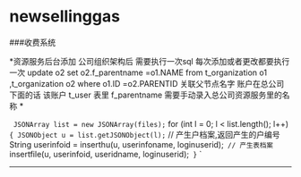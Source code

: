 # newsellinggas
###收费系统

*资源服务后台添加 公司组织架构后 需要执行一次sql  每次添加或者更改都要执行一次
update o2 set o2.f_parentname =o1.NAME 
from t_organization o1 ,t_organization o2 
where o1.ID =o2.PARENTID
关联父节点名字
账户在总公司下面的话 该账户 t_user 表里 f_parentname 需要手动录入总公司资源服务里的名称
*


`
JSONArray list = new JSONArray(files);`
			for (int l = 0; l < list.length(); l++)`
			{
				JSONObject u = list.getJSONObject(l);`
				// 产生户档案,返回产生的户编号
				String userinfoid = inserthu(u, userinfoname, loginuserid);`
				// 产生表档案`
				insertfile(u, userinfoid, useridname, loginuserid);`
			}`
`
***

 
